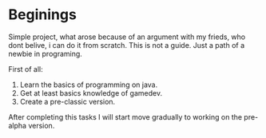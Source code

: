 # Beginings
Simple project, what arose because of an argument with my frieds, who dont belive, i can do it from scratch.
This is not a guide. Just a path of a newbie in programing.

First of all:
1. Learn the basics of programming on java.
2. Get at least basics knowledge of gamedev.
3. Create a pre-classic version.

After completing this tasks I will start move gradually to working on the pre-alpha version.
